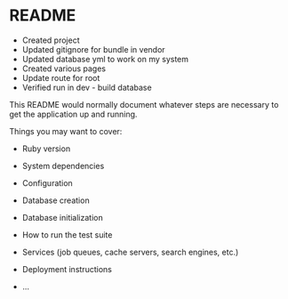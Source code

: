 # README

* Created project
* Updated gitignore for bundle in vendor
* Updated database yml to work on my system
* Created various pages
* Update route for root
* Verified run in dev - build database

This README would normally document whatever steps are necessary to get the
application up and running.

Things you may want to cover:

* Ruby version

* System dependencies

* Configuration

* Database creation

* Database initialization

* How to run the test suite

* Services (job queues, cache servers, search engines, etc.)

* Deployment instructions

* ...
